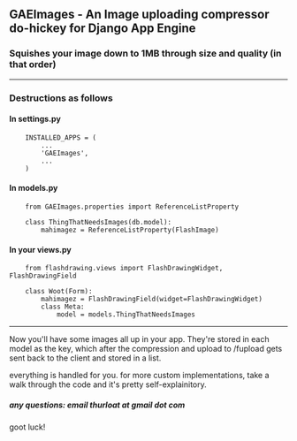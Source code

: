 ## GAEImages - An Image uploading compressor do-hickey for Django App Engine
### Squishes your image down to 1MB through size and quality (in that order)
****

### Destructions as follows

#### In settings.py
        INSTALLED_APPS = (
            ...
            'GAEImages',
            ...
        )

#### In models.py

        from GAEImages.properties import ReferenceListProperty
        
        class ThingThatNeedsImages(db.model):
        	mahimagez = ReferenceListProperty(FlashImage)



#### In your views.py

        from flashdrawing.views import FlashDrawingWidget, FlashDrawingField
        
        class Woot(Form):
        	mahimagez = FlashDrawingField(widget=FlashDrawingWidget)
        	class Meta:
        		model = models.ThingThatNeedsImages

****
Now you'll have some images all up in your app. They're stored in each model as the key, 
which after the compression and upload to /fupload gets sent back to the client and stored in a list.

everything is handled for you. for more custom implementations, take a walk through the code and it's
pretty self-explainitory.

##### any questions: email thurloat at gmail dot com

goot luck!
